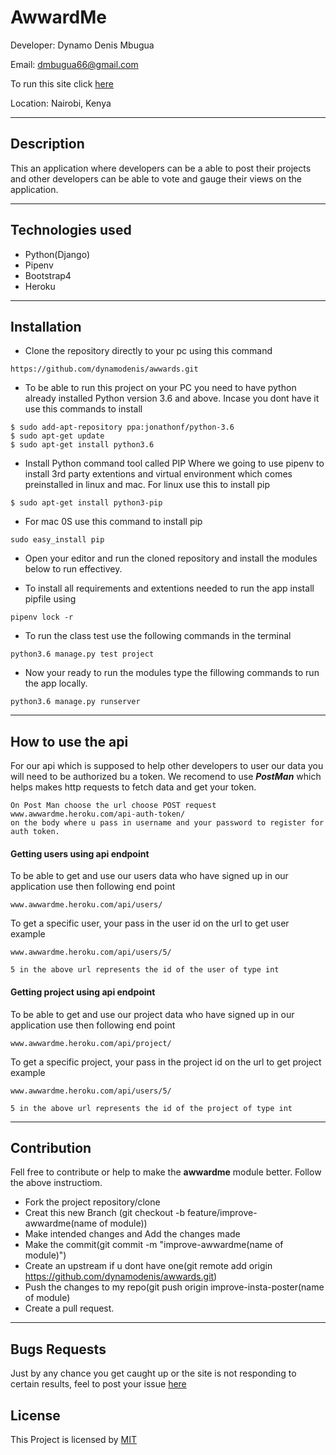 # AwwardMe

Developer: Dynamo Denis Mbugua

Email: dmbugua66@gmail.com

To run this site click [here](https://awwardme.herokuapp.com/)

Location: Nairobi, Kenya

---
## Description

This an application where developers can be a able to post their projects and other developers can be able to vote and gauge their views on the application.

---
## Technologies used

- Python(Django)
- Pipenv
- Bootstrap4
- Heroku

---

## Installation
- Clone the repository directly to your pc using this command
```
https://github.com/dynamodenis/awwards.git
```
- To be able to run this project on your PC you need to have python already installed Python version 3.6 and above. Incase you dont have it use this commands to install

```
$ sudo add-apt-repository ppa:jonathonf/python-3.6
$ sudo apt-get update
$ sudo apt-get install python3.6
```
- Install Python command tool called PIP Where we going to use pipenv to install 3rd party extentions and virtual environment which comes preinstalled in linux and mac.
For linux use this to install pip
```
$ sudo apt-get install python3-pip 
```
- For mac 0S use this command to install pip
```
sudo easy_install pip
```
- Open your editor and run the cloned repository and install the modules below to run effectivey.

- To install all requirements and extentions needed to run the app install pipfile using
```
pipenv lock -r 
```

- To run the class test use the following commands in the terminal
```
python3.6 manage.py test project
```

- Now your ready to run the modules type the fillowing commands to run the app locally.
```
python3.6 manage.py runserver
```
---
## How to use the api

For our api which is supposed to help other developers to user our data you will need to be authorized bu a token. We recomend to use ***PostMan*** which helps makes http requests to fetch data and get your token.

```
On Post Man choose the url choose POST request www.awwardme.heroku.com/api-auth-token/
on the body where u pass in username and your password to register for auth token.

```

#### Getting users using api endpoint

To be able to get and use our users data who have signed up in our application use then following end point
```
www.awwardme.heroku.com/api/users/
```

To get a specific user, your pass in the user id on the url to get user example
```
www.awwardme.heroku.com/api/users/5/

5 in the above url represents the id of the user of type int
```
#### Getting project using api endpoint

To be able to get and use our project data who have signed up in our application use then following end point

```
www.awwardme.heroku.com/api/project/
```

To get a specific project, your pass in the project id on the url to get project example
```
www.awwardme.heroku.com/api/users/5/

5 in the above url represents the id of the project of type int
```





---


## Contribution

Fell free to contribute or help to make the **awwardme** module better. Follow the above instructiom.

- Fork the project repository/clone
- Creat this new Branch (git checkout -b feature/improve-awwardme(name of module))
- Make intended changes and Add the changes made
- Make the commit(git commit -m "improve-awwardme(name of module)")
- Create an upstream if u dont have one(git remote add origin https://github.com/dynamodenis/awwards.git)
- Push the changes to my repo(git push origin improve-insta-poster(name of module)
- Create a pull request.

---
## Bugs Requests

Just by any chance you get caught up or the site is not responding to certain results, feel to post your issue [here](https://github.com/dynamodenis/awwards/issues/new)

## License

This Project is licensed by [MIT](License)



